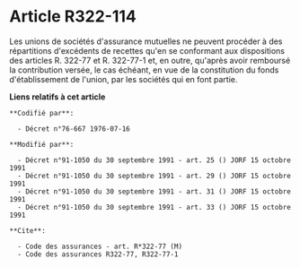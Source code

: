 # Article R322-114

Les unions de sociétés d'assurance mutuelles ne peuvent procéder à des répartitions d'excédents de recettes qu'en se
conformant aux dispositions des articles R. 322-77 et R. 322-77-1 et, en outre, qu'après avoir remboursé la contribution
versée, le cas échéant, en vue de la constitution du fonds d'établissement de l'union, par les sociétés qui en font partie.

**Liens relatifs à cet article**

	**Codifié par**:

	  - Décret n°76-667 1976-07-16

	**Modifié par**:

	  - Décret n°91-1050 du 30 septembre 1991 - art. 25 () JORF 15 octobre 1991
	  - Décret n°91-1050 du 30 septembre 1991 - art. 29 () JORF 15 octobre 1991
	  - Décret n°91-1050 du 30 septembre 1991 - art. 31 () JORF 15 octobre 1991
	  - Décret n°91-1050 du 30 septembre 1991 - art. 33 () JORF 15 octobre 1991

	**Cite**:

	  - Code des assurances - art. R*322-77 (M)
	  - Code des assurances R322-77, R322-77-1
